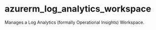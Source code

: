 # azurerm_log_analytics_workspace

Manages a Log Analytics (formally Operational Insights) Workspace.
